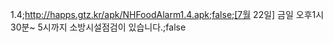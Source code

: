 1.4;http://happs.gtz.kr/apk/NHFoodAlarm1.4.apk;false;[7월 22일] 금일 오후1시 30분~ 5시까지 소방시설점검이 있습니다.;false

